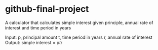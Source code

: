 # github-final-project
A calculator that calculates simple interest given principle, annual rate of interest and time period in years

Input:
   p, principal amount
   t, time period in years
   r, annual rate of interest
Output: 
   simple interest = p*t*r
